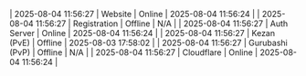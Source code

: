 | 2025-08-04 11:56:27 | Website | Online | 2025-08-04 11:56:24 |
| 2025-08-04 11:56:27 | Registration | Offline | N/A |
| 2025-08-04 11:56:27 | Auth Server | Online | 2025-08-04 11:56:24 |
| 2025-08-04 11:56:27 | Kezan (PvE) | Offline | 2025-08-03 17:58:02 |
| 2025-08-04 11:56:27 | Gurubashi (PvP) | Offline | N/A |
| 2025-08-04 11:56:27 | Cloudflare | Online | 2025-08-04 11:56:24 |
